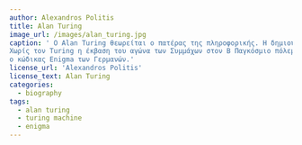 ```yaml
---
author: Alexandros Politis
title: Alan Turing
image_url: /images/alan_turing.jpg
caption: ' O Alan Turing θεωρείται ο πατέρας της πληροφορικής. Η δημιουργεία της μηχανής Τuring αποτέλεσε το προοίμιο των υπολογιστών. 
Χωρίς τον Turing η έκβαση του αγώνα των Συμμάχων στον Β Παγκόσμιο πόλεμο πιθανόν θα ήταν διαφορετική καθώς με την συμβολή του έσπασε
ο κώδικας Enigma των Γερμανών.'
license_url: 'Alexandros Politis'
license_text: Αlan Turing
categories:
  - biography
tags:
  - alan turing
  - turing machine
  - enigma
---
```

